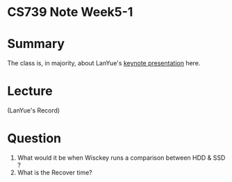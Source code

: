 # CS739 Note Week5-1

# Summary

The class is, in majority, about LanYue's [keynote presentation](http://pages.cs.wisc.edu/~remzi/Classes/739/Fall2018/070-Wisckey-Slides.pdf) here.

# Lecture

(LanYue's Record)





# Question

1. What would it be when Wisckey runs a comparison between HDD & SSD ?
2. What is the Recover time?

